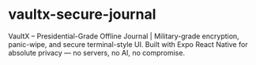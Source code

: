 # vaultx-secure-journal
VaultX – Presidential-Grade Offline Journal | Military-grade encryption, panic-wipe, and secure terminal-style UI. Built with Expo React Native for absolute privacy — no servers, no AI, no compromise.
